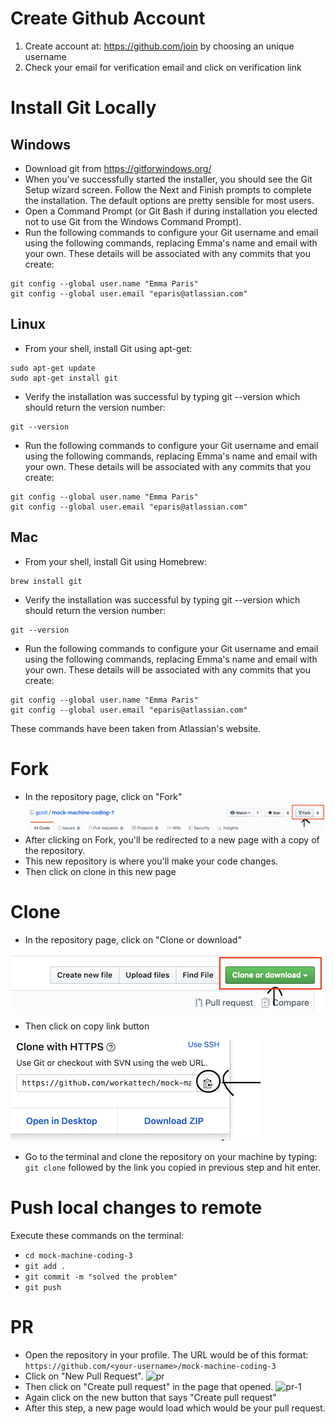 # Create Github Account
1. Create account at: https://github.com/join by choosing an unique username
2. Check your email for verification email and click on verification link

# Install Git Locally

## Windows
- Download git from https://gitforwindows.org/
- When you've successfully started the installer, you should see the Git Setup wizard screen. Follow the Next and Finish prompts to complete the installation. The default options are pretty sensible for most users.
- Open a Command Prompt (or Git Bash if during installation you elected not to use Git from the Windows Command Prompt).
- Run the following commands to configure your Git username and email using the following commands, replacing Emma's name and email with your own. These details will be associated with any commits that you create:
```
git config --global user.name "Emma Paris"
git config --global user.email "eparis@atlassian.com"
```

## Linux
- From your shell, install Git using apt-get:
```   
sudo apt-get update
sudo apt-get install git
```
- Verify the installation was successful by typing git --version which should return the version number:
```
git --version
```
- Run the following commands to configure your Git username and email using the following commands, replacing Emma's name and email with your own. These details will be associated with any commits that you create:
```
git config --global user.name "Emma Paris"
git config --global user.email "eparis@atlassian.com"
```

## Mac
- From your shell, install Git using Homebrew:
```   
brew install git
```
- Verify the installation was successful by typing git --version which should return the version number:
```
git --version
```
- Run the following commands to configure your Git username and email using the following commands, replacing Emma's name and email with your own. These details will be associated with any commits that you create:
```
git config --global user.name "Emma Paris"
git config --global user.email "eparis@atlassian.com"
```

These commands have been taken from Atlassian's website.

# Fork
- In the repository page, click on "Fork"
![Fork](./fork.png)
- After clicking on Fork, you'll be redirected to a new page with a copy of the repository.
- This new repository is where you'll make your code changes.
- Then click on clone in this new page

# Clone
- In the repository page, click on "Clone or download"

![Clone](./clone.png)

- Then click on copy link button

![Clone-1](./clone-1.png)

- Go to the terminal and clone the repository on your machine by typing:
```git clone``` followed by the link you copied in previous step and hit enter.

# Push local changes to remote
Execute these commands on the terminal:
- ```cd mock-machine-coding-3```
- ```git add .```
- ```git commit -m "solved the problem"```
- ```git push```

# PR
- Open the repository in your profile. The URL would be of this format: ```https://github.com/<your-username>/mock-machine-coding-3```
- Click on "New Pull Request".
![pr](./pr.png)
- Then click on "Create pull request" in the page that opened.
![pr-1](./pr-1.png)
- Again click on the new button that says "Create pull request"
- After this step, a new page would load which would be your pull request.
